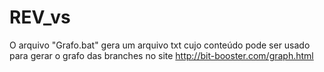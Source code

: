 # REV_vs
O arquivo "Grafo.bat" gera um arquivo txt cujo conteúdo pode ser usado para gerar o grafo das branches no site http://bit-booster.com/graph.html
